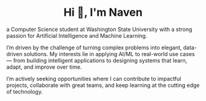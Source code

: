 <h1 align="center">Hi 👋, I'm Naven</h1>

a Computer Science student at Washington State University with a strong passion for Artificial Intelligence and Machine Learning.

I’m driven by the challenge of turning complex problems into elegant, data-driven solutions. My interests lie in applying AI/ML to real-world use cases — from building intelligent applications to designing systems that learn, adapt, and improve over time.

I’m actively seeking opportunities where I can contribute to impactful projects, collaborate with great teams, and keep learning at the cutting edge of technology.
